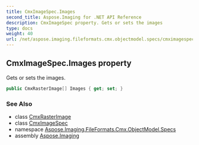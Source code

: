 ```yaml
---
title: CmxImageSpec.Images
second_title: Aspose.Imaging for .NET API Reference
description: CmxImageSpec property. Gets or sets the images
type: docs
weight: 40
url: /net/aspose.imaging.fileformats.cmx.objectmodel.specs/cmximagespec/images/
---
```

## CmxImageSpec.Images property

Gets or sets the images.

```csharp
public CmxRasterImage[] Images { get; set; }
```

### See Also

* class [CmxRasterImage](../../cmxrasterimage/)
* class [CmxImageSpec](../)
* namespace [Aspose.Imaging.FileFormats.Cmx.ObjectModel.Specs](../../cmximagespec/)
* assembly [Aspose.Imaging](../../../)


